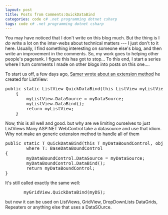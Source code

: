 ```yaml
---
layout: post
title: Posts from Comments:QuickDataBind
categories: code c# .net programming dotnet csharp
tags: code c# .net programming dotnet csharp
---
```


  <p>You may have noticed that I don't write on this blog much.  But the thing is I <em>do</em> write a lot on the inter-webs about technical matters --- I just don't to it here.  Usually, I find something interesting on someone else's blog, and then write an improvement in the comments.  So, my work goes to helping other people's pagerank.  I figure this has got to stop... To this end, I start a series where I turn comments I made on other blogs into posts on this one....</p>  <p> </p>  <p>To start us off, a few days ago, <a href="http://geekswithblogs.net/samerpaul/archive/2009/07/22/listview-extension-i-thought-irsquod-sharehellip.aspx" target="_blank">Samer wrote about an extension method</a> he created for ListView: </p>  <pre class="c#">public static ListView QuickDataBind(this ListView myListView, object myDataSource)
    {
        myListView.DataSource = myDataSource;
        myListView.DataBind();
        return myListView;
    }</pre>

<p>Now, this is all well and good.  but why are we limiting ourselves to just ListViews   Many ASP.NET WebControl take a datasource and use that idiom.  Why not make an generic extension method to handle all of them </p>

<pre class="c#">public static T QuickDataBind(this T myDataBoundControl, object myDataSource) 
        where T: BaseDataBoundControl
{
        myDataBoundControl.DataSource = myDataSource;
        myDataBoundControl.DataBind();
        return myDataBoundControl;
}</pre>
It's still called exactly the same well: 

<pre class="c#">       myGridView.QuickDataBind(myDS);</pre>
but now it can be used on ListViews, GridView, DropDownLists DataGrids, Repeaters or anything else that uses a DataSOurce. 

